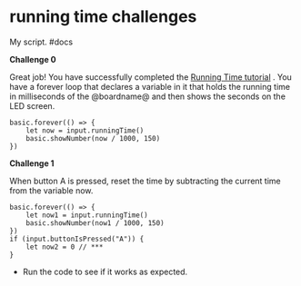 # running time challenges

My script. #docs

**Challenge 0**

Great job! You have successfully completed the [Running Time tutorial](/lessons/running-time/tutorial) . You have a forever loop that declares a variable in it that holds the running time in milliseconds of the @boardname@ and then shows the seconds on the LED screen.

```
basic.forever(() => {
    let now = input.runningTime()
    basic.showNumber(now / 1000, 150)
})
```

**Challenge 1**

When button A is pressed, reset the time by subtracting the current time from the variable now.

```
basic.forever(() => {
    let now1 = input.runningTime()
    basic.showNumber(now1 / 1000, 150)
})
if (input.buttonIsPressed("A")) {
    let now2 = 0 // ***
}
```

* Run the code to see if it works as expected.

